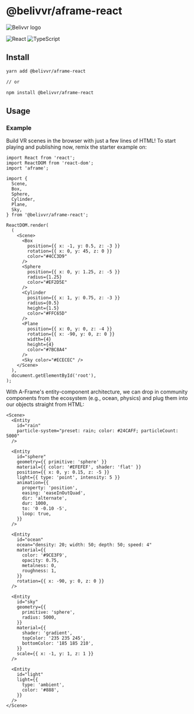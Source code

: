 # @belivvr/aframe-react

![Belivvr logo](https://avatars.githubusercontent.com/u/40684200?s=200&v=4)

![React](https://img.shields.io/badge/React-20232A?style=for-the-badge&logo=react&logoColor=61DAFB)
![TypeScript](https://img.shields.io/badge/TypeScript-007ACC?style=for-the-badge&logo=typescript&logoColor=white)

## Install

```sh
yarn add @belivvr/aframe-react

// or

npm install @belivvr/aframe-react
```

## Usage

### Example

Build VR scenes in the browser with just a few lines of HTML! To start playing and publishing now, remix the starter example on:

```tsx
import React from 'react';
import ReactDOM from 'react-dom';
import 'aframe';

import {
  Scene,
  Box,
  Sphere,
  Cylinder,
  Plane,
  Sky,
} from '@belivvr/aframe-react';

ReactDOM.render(
  (
    <Scene>
      <Box
        position={{ x: -1, y: 0.5, z: -3 }}
        rotation={{ x: 0, y: 45, z: 0 }}
        color="#4CC3D9"
      />
      <Sphere
        position={{ x: 0, y: 1.25, z: -5 }}
        radius={1.25}
        color="#EF2D5E"
      />
      <Cylinder
        position={{ x: 1, y: 0.75, z: -3 }}
        radius={0.5}
        height={1.5}
        color="#FFC65D"
      />
      <Plane
        position={{ x: 0, y: 0, z: -4 }}
        rotation={{ x: -90, y: 0, z: 0 }}
        width={4}
        height={4}
        color="#7BC8A4"
      />
      <Sky color="#ECECEC" />
    </Scene>
  ),
  document.getElementById('root'),
);
```

With A-Frame's entity-component architecture, we can drop in community components from the ecosystem (e.g., ocean, physics) and plug them into our objects straight from HTML:

```tsx
<Scene>
  <Entity
    id="rain"
    particle-system="preset: rain; color: #24CAFF; particleCount: 5000"
  />

  <Entity
    id="sphere"
    geometry={{ primitive: 'sphere' }}
    material={{ color: '#EFEFEF', shader: 'flat' }}
    position={{ x: 0, y: 0.15, z: -5 }}
    light={{ type: 'point', intensity: 5 }}
    animation={{
      property: 'position',
      easing: 'easeInOutQuad',
      dir: 'alternate',
      dur: 1000,
      to: '0 -0.10 -5',
      loop: true,
    }}
  />

  <Entity
    id="ocean"
    ocean="density: 20; width: 50; depth: 50; speed: 4"
    material={{
      color: '#9CE3F9',
      opacity: 0.75,
      metalness: 0,
      roughness: 1,
    }}
    rotation={{ x: -90, y: 0, z: 0 }}
  />

  <Entity
    id="sky"
    geometry={{
      primitive: 'sphere',
      radius: 5000,
    }}
    material={{
      shader: 'gradient',
      topColor: '235 235 245',
      bottomColor: '185 185 210',
    }}
    scale={{ x: -1, y: 1, z: 1 }}
  />

  <Entity
    id="light"
    light={{
      type: 'ambient',
      color: '#888',
    }}
  />
</Scene>
```
